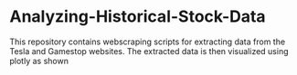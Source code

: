 # Analyzing-Historical-Stock-Data
This repository contains webscraping scripts for extracting data from the Tesla and Gamestop websites. The extracted data is then visualized using plotly as shown
